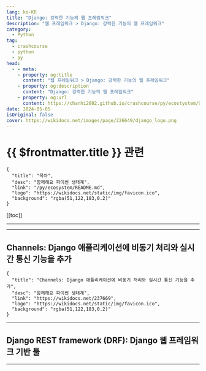 ```yaml
---
lang: ko-KR
title: "Django: 강력한 기능의 웹 프레임워크"
description: "웹 프레임워크 > Django: 강력한 기능의 웹 프레임워크"
category:
  - Python
tag: 
  - crashcourse
  - python
  - py
head:
  - - meta:
    - property: og:title
      content: "웹 프레임워크 > Django: 강력한 기능의 웹 프레임워크"
    - property: og:description
      content: "Django: 강력한 기능의 웹 프레임워크"
    - property: og:url
      content: https://chanhi2002.github.io/crashcourse/py/ecostystem/06/web-framework/django.html
date: 2024-05-05
isOriginal: false
cover: https://wikidocs.net/images/page/226649/django_logo.png
---
```


# {{ $frontmatter.title }} 관련

```component VPCard
{
  "title": "목차",
  "desc": "함께해요 파이썬 생태계",
  "link": "/py/ecosystem/README.md",
  "logo": "https://wikidocs.net/static/img/favicon.ico",
  "background": "rgba(51,122,183,0.2)"
}
```

[[toc]]

---

<SiteInfo
  name="Django: 강력한 기능의 웹 프레임워크 | WikiDocs"
  desc="함께해요 파이썬 생태계"
  url="https://wikidocs.net/226649"
  logo="https://wikidocs.net/static/img/favicon.ico"
  preview="https://wikidocs.net/images/page/226649/django_logo.png"/>

<!-- TODO: 작성 -->

---

## Channels: Django 애플리케이션에 비동기 처리와 실시간 통신 기능을 추가

```component VPCard
{
  "title": "Channels: Django 애플리케이션에 비동기 처리와 실시간 통신 기능을 추가",
  "desc": "함께해요 파이썬 생태계",
  "link": "https://wikidocs.net/237669",
  "logo": "https://wikidocs.net/static/img/favicon.ico",
  "background": "rgba(51,122,183,0.2)"
}
```

<!-- TODO: 작성 -->

---

## Django REST framework (DRF): Django 웹 프레임워크 기반 툴

<SiteInfo
  name="Django REST framework (DRF): Django 웹 프레임워크 기반 툴 | WikiDocs"
  desc="함께해요 파이썬 생태계"
  url="https://wikidocs.net/229722"
  logo="https://wikidocs.net/static/img/favicon.ico"
  preview="https://wikidocs.net/images/page/229722/django_rest_framework_logo.png"/>

<!-- TODO: 작성 -->

---

